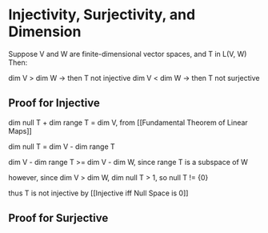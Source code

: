# Injectivity, Surjectivity, and Dimension

Suppose V and W are finite-dimensional vector spaces, and T in L(V, W)
Then:

dim V > dim W       -> then T not injective
dim V < dim W       -> then T not surjective


## Proof for Injective

dim null T + dim range T = dim V, from [[Fundamental Theorem of Linear Maps]]

dim null T = dim V - dim range T

dim V - dim range T >= dim V - dim W, since range T is a subspace of W

however, since dim V > dim W, dim null T > 1, so null T != {0}

thus T is not injective by [[Injective iff Null Space is 0]]


## Proof for Surjective
